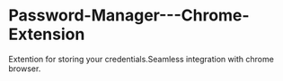 # Password-Manager---Chrome-Extension
Extention for storing your credentials.Seamless integration with chrome browser.
